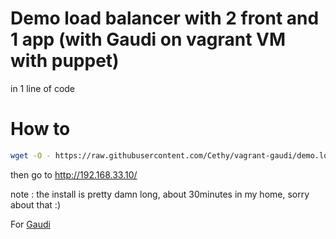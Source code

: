Demo load balancer with 2 front and 1 app (with Gaudi on vagrant VM with puppet)
===
in 1 line of code

How to
===
```bash
wget -O - https://raw.githubusercontent.com/Cethy/vagrant-gaudi/demo.loadbalancer/oneline.sh | bash
```
then go to http://192.168.33.10/

note : the install is pretty damn long, about 30minutes in my home, sorry about that :)


For [Gaudi](https://github.com/marmelab/gaudi)
